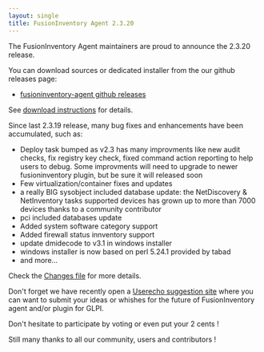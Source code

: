 ```yaml
---
layout: single
title: FusionInventory Agent 2.3.20
---
```


The FusionInventory Agent maintainers are proud to announce the 2.3.20 release.

You can download sources or dedicated installer from the our github releases page:

* [fusioninventory-agent github releases](https://github.com/fusioninventory/fusioninventory-agent/releases/tag/2.3.20)

See [download instructions](https://forge.fusioninventory.org/documentation/%20FusionInventory_agent/%20%20%20Installation/windows/) for details.

Since last 2.3.19 release, many bug fixes and enhancements have been accumulated, such as:

- Deploy task bumped as v2.3 has many improvments like new audit checks, fix registry key check, fixed command action reporting to help users to debug. Some improvments will need to upgrade to newer fusioninventory plugin, but be sure it will released soon
- Few virtualization/container fixes and updates
- a really BIG sysobject included database update: the NetDiscovery & NetInventory tasks supported devices has grown up to more than 7000 devices thanks to a community contributor
- pci included databases update
- Added system software category support
- Added firewall status innventory support
- update dmidecode to v3.1 in windows installer
- windows installer is now based on perl 5.24.1 provided by tabad
- and more...

Check the [Changes file](https://github.com/fusioninventory/fusioninventory-agent/blob/2.3.20/Changes) for more details.

Don't forget we have recently open a [Userecho suggestion site](http://fusioninventory.userecho.com/) where you can want to submit your ideas or whishes for the future of FusionInventory agent and/or plugin for GLPI.

Don't hesitate to participate by voting or even put your 2 cents !

Still many thanks to all our community, users and contributors !
